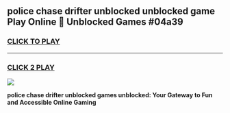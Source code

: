 
## police chase drifter unblocked unblocked game Play Online 👋 Unblocked Games #04a39
<h3>
<a href="https://premium.freeplayer.one?title=police_chase_drifter_unblocked&ref=21F">CLICK TO PLAY</a></h3>
<hr>

<h3>
<a href="https://premium.freeplayer.one?title=police_chase_drifter_unblocked&ref=21F">CLICK 2 PLAY</a>
  
</h3>

<a href="https://premium.freeplayer.one?title=police_chase_drifter_unblocked&ref=21F/"><img src="https://clearcache.store/games.png"></a>


**police chase drifter unblocked games unblocked: Your Gateway to Fun and Accessible Online Gaming**
